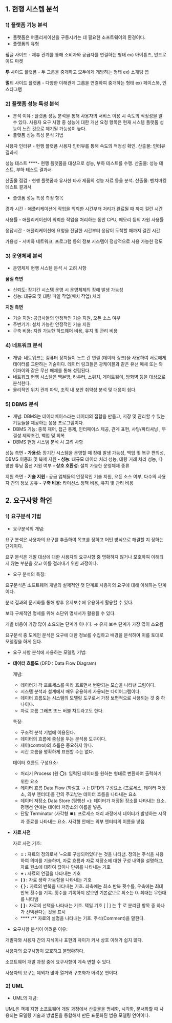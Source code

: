 ## 1. 현행 시스템 분석

### 1) 플랫폼 기능 분석

- 플랫폼은 어플리케이션을 구동시키는 데 필요한 소프트웨어의 환경이다.
- 플랫폼의 유형

**싱**글 사이드 - 제휴 관계를 통해 소비자와 공급자를 연결하는 형태 ex) 아이튠즈, 안드로이드 마켓

**투** 사이드 플랫폼 - 두 그룹을 중개하고 모두에게 개방하는 형태  ex) 소개팅 앱

**멀**티 사이드 플랫폼 - 다양한 이해관계 그룹을 연결하여 중개하는 형태 ex) 페이스북, 인스타그램

### 2) 플랫폼 성능 특성 분석

- 분석 이유 : 플랫폼 성능 분석을 통해 사용자의 서비스 이용 시 속도의 적정성을 알 수 있다.  사용자 요구 사항 중 성능에 대한 개선 요청 항목은 현재 시스템 플랫폼 성능이 느린 것으로 제기될 가능성이 높다.
- 플랫폼 성능 특성 분석 기법

사용자 인터뷰 - 현행 플랫폼 사용자 인터뷰를 통해 속도의 적정성 확인.   산출물: 인터뷰 결과서

성능 테스트 ****- 현행 플랫폼을 대상으로 성능, 부하 테스트를 수행.   산출물: 성능 테스트, 부하 테스트 결과서

산출물 점검 - 현행 플랫폼과 유사한 타사 제품의 성능 자료 등을 분석.   산출물: 벤치마킹 테스트 결과서

- 플랫폼 성능 특성 측정 항목

경과 시간 - 애플리케이션에 작업을 의뢰한 시간부터 처리가 완료될 때 까지 걸린 시간

사용률 - 애플리케이션이 의뢰한 작업을 처리하는 동안 CPU, 메모리 등의 자원 사용률

응답시간 - 애플리케이션에 요청을 전달한 시간부터 응답이 도착할 때까지 걸린 시간

가용성 - 서버와 네트워크, 프로그램 등의 정보 시스템이 정상적으로 사용 가능한 정도

### 3) 운영체제 분석

- 운영체제 현행 시스템 분석 시 고려 사항

**품질 측면**     
- 신뢰도: 장기간 시스템 운영 시 운영체제의 장애 발생 가능성
- 성능: 대규모 및 대량 파일 작업(배치 작업) 처리

**지원 측면** 
- 기술 지원: 공급사들의 안정적인 기술 지원, 오픈 소스 여부
- 주변기기: 설치 가능한 안정적인 기술 지원
- 구축 비용: 지원 가능한 하드웨어 비용, 유지 및 관리 비용

### 4) 네트워크 분석

- 개념: 네트워크는 컴퓨터 장치들이 노드 간 연결 (데이터 링크)을 사용하여 서로에게 데이터를 교환하는 기술이다. 데이터 링크들은 광케이블과 같은 유선 매체 또는 와이파이와 같은 무선 매체를 통해 성립된다.
- 네트워크 현행 시스템은 백본망, 라우터, 스위치, 게이트웨이, 방화벽 등을 대상으로 분석한다.
- 물리적인 위치 관계 파악, 조직 내 보안 취약성 분석 및 대응이 쉽다.



### 5) DBMS 분석

- 개념: DBMS는 데이터베이스라는 데이터의 집합을 만들고, 저장 및 관리할 수 있는 기능들을 제공하는 응용 프로그램이다.
- DBMS 기능: 중복 제어, 접근 통제, 인터페이스 제공, 관계 표현, 샤딩/파티셔닝 , 무결성 제약조건, 백업 및 회복
- DBMS 현행 시스템 분석 시 고려 사항

성능 측면 
**- 가용성:** 장기간 시스템을 운영할 때 장애 발생 가능성, 백업 및 복구 편의성, DBMS 이중화 및 복제 지원
**- 성능**: 대규모 데이터 처리 성능, 대량 거래 처리 성능, 다양한 튜닝 옵션 지원 여부
**- 상호 호환성**: 설치 가능한 운영체제 종류

지원 측면 
**- 기술 지원 :** 공급 업체들의 안정적인 기술 지원, 오픈 소스 여부, 다수의 사용자 간의 정보 공유
**- 구축 비용:** 라이선스 정책 비용, 유지 및 관리 비용

## 2. 요구사항 확인

### 1) 요구분석 기법

- 요구분석의 개념:

요구 분석은 사용자의 요구를 추출하여 목표를 정하고 어떤 방식으로 해결할 지 정하는 단계이다.

요구 분석은 개발 대상에 대한 사용자의 요구사항 중 명확하지 않거나 모호하여 이해되지 않는 부분을 찾고 이를 걸러내기 위한 과정이다.

- 요구 분석의 특징:

요구분석은 소프트웨어 개발의 실제적인 첫 단계로 사용자의 요구에 대해 이해하는 단계이다.

분석 결과의 문서화를 통해 향후 유지보수에 유용하게 활용할 수 있다.

보다 구체적인 명세를 위해 소단위 명세서가 활용될 수 있다.

개발 비용이 가장 많이 소요되는 단계가 아니다. → 유지 보수 단계가 가장 많이 소요됨

요구분석 중 도메인 분석은 요구에 대한 정보를 수집하고 배경을 분석하여 이를 토대로 모델링을 하게 된다.

- 요구 사항 분석에 사용하는 모델링 기법:
- **데이터 흐름도** (DFD : Data Flow Diagram)

  개념:

    - 데이터가 각 프로세스를 따라 흐르면서 변환되는 모습을 나타낸 그림이다.
    - 시스템 분석과 설계에서 매우 유용하게 사용되는 다이어그램이다.
    - 데이터 흐름도는 시스템의 모델링 도구로서 가장 보편적으로 사용되는 것 중 하나이다.
    - 자료 흐름 그래프 또느 버블 차트라고도 한다.

  특징:

    - 구조적 분석 기법에 이용된다.
    - 데이터의 흐름에 중심을 두는 분석용 도구이다.
    - 제어(control)의 흐름은 중요하지 않다.
    - 시간 흐름을 명확하게 표현할 수는 없다.

  데이터 흐름도 구성요소:

    - 처리기 Process (원 ⭕): 입력된 데이터를 원하는 형태로 변환하여 출력하기 위한 요소
    - 데이터 흐름 Data Flow (화살표 → ): DFD의 구성요소 (프로세스, 데이터 저장소, 외부 엔터티)들 간의 주고받는 데이터 흐름을 나타내는 요소
    - 데이터 저장소 Data Store (평행선 =): 데이터가 저장된 장소를 나타내는 요소. 평행선 안에는 데이터 저장소의 이름을 넣음.
    - 단말 Terminator (사각형 ⏹️): 프로세스 처리 과정에서 데이터가 발생하는 시작과 종료를 나타내는 요소. 사각형 안에는 외부 엔터티의 이름을 넣음

- **자료 사전**

  자료 사전 기호:

    - **= :** 자료의 정의로서 ‘~으로 구성되어있다’는 것을 나타냄. 정의는 주석을 사용하여 의미를 기술하며, 자료 흐름과 자료 저장소에 대한 구성 내역을 설명하고, 자료 원소에 대하여 값이나 단위를 나타내는 기호
    - **+ :** 자료의 연결을 나타내는 기호
    - **( ) :** 자료 생략 가능함을 나타내는 기호
    - **{ } :** 자료의 반복을 나타내는 기호. 좌측에는 최소 반복 횟수를, 우측에는 최대 반복 횟수를 기록. 횟수를 기록하지 않으면 기본값으로 최소는 0. 최대는 무한대를 나타냄
    - **[ ] :** 자료의 선택을 나타내는 기호. 택일 기호 [ | ] 는 ‘|’ 로 분리된 항목 중 하나가 선택된다는 것을 표시
    - **** :** 자료의 설명을 나타내는 기호. 주석(Comment)을 말한다.

- 요구사항 분석이 어려운 이유:

개발자와 사용자 간의 지식이나 표현의 차이가 커서 상호 이해가 쉽지 않다.

사용자의 요구사항이 모호하고 불명확하다.

소프트웨어 개발 과정 중에 요구사항이 계속 변할 수 있다.

사용자의 요구는 예외가 많아 열거와 구조화가 어려운 편이다.

### 2) UML

- UML의 개념:

UML은 객체 지향 소프트웨어 개발 과정에서 산출물을 명세화, 시각화, 문서화할 때 사용되는 모델링 기술과 방법론을 통합해서 만든 표준화된 범용 모델링 언어이다.
